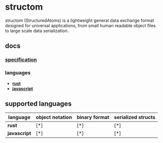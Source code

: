 # structom
structom (StructuredAtoms) is a lightweight general data exchange format designed for universal applications, from small human readable object files to large scale data serialization.

## docs
### [specification](./spec/index.md)
### languages
- [**rust**](./...)
- [**javascript**](./...)

## supported languages
language | object notation | binary format | serialized structs
-------- | --------------- | ------------- | ------------------
**rust**       | [*] | [*] | [*]
**javascript** | [*] | [*] | [*]